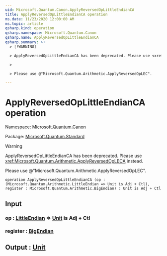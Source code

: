 ```yaml
---
uid: Microsoft.Quantum.Canon.ApplyReversedOpLittleEndianCA
title: ApplyReversedOpLittleEndianCA operation
ms.date: 11/23/2020 12:00:00 AM
ms.topic: article
qsharp.kind: operation
qsharp.namespace: Microsoft.Quantum.Canon
qsharp.name: ApplyReversedOpLittleEndianCA
qsharp.summary: >+
  > [!WARNING]

  > ApplyReversedOpLittleEndianCA has been deprecated. Please use <xref:Microsoft.Quantum.Arithmetic.ApplyReversedOpLECA> instead.

  >

  > Please use @"Microsoft.Quantum.Arithmetic.ApplyReversedOpLEC".

---
```


# ApplyReversedOpLittleEndianCA operation

Namespace: [Microsoft.Quantum.Canon](xref:Microsoft.Quantum.Canon)

Package: [Microsoft.Quantum.Standard](https://nuget.org/packages/Microsoft.Quantum.Standard)


> [!WARNING]
> ApplyReversedOpLittleEndianCA has been deprecated. Please use <xref:Microsoft.Quantum.Arithmetic.ApplyReversedOpLECA> instead.
>
> Please use @"Microsoft.Quantum.Arithmetic.ApplyReversedOpLEC".



```qsharp
operation ApplyReversedOpLittleEndianCA (op : (Microsoft.Quantum.Arithmetic.LittleEndian => Unit is Adj + Ctl), register : Microsoft.Quantum.Arithmetic.BigEndian) : Unit is Adj + Ctl
```


## Input

### op : [LittleEndian](xref:Microsoft.Quantum.Arithmetic.LittleEndian) => [Unit](xref:microsoft.quantum.lang-ref.unit)  is Adj + Ctl




### register : [BigEndian](xref:Microsoft.Quantum.Arithmetic.BigEndian)





## Output : [Unit](xref:microsoft.quantum.lang-ref.unit)

